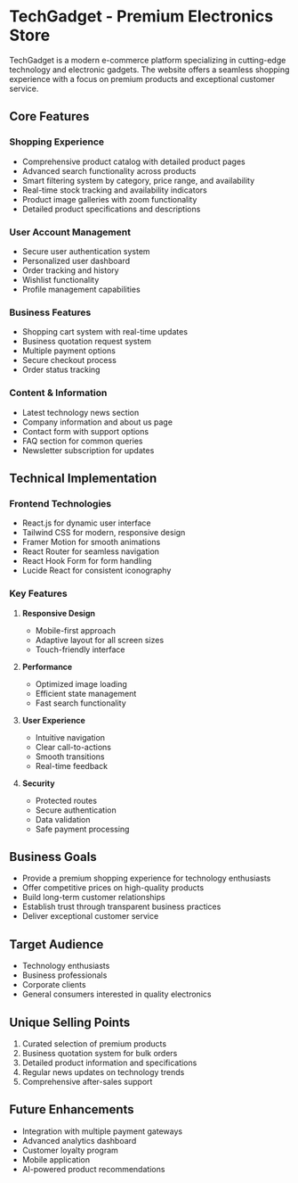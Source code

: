 # TechGadget - Premium Electronics Store

TechGadget is a modern e-commerce platform specializing in cutting-edge technology and electronic gadgets. The website offers a seamless shopping experience with a focus on premium products and exceptional customer service.

## Core Features

### Shopping Experience
- Comprehensive product catalog with detailed product pages
- Advanced search functionality across products
- Smart filtering system by category, price range, and availability
- Real-time stock tracking and availability indicators
- Product image galleries with zoom functionality
- Detailed product specifications and descriptions

### User Account Management
- Secure user authentication system
- Personalized user dashboard
- Order tracking and history
- Wishlist functionality
- Profile management capabilities

### Business Features
- Shopping cart system with real-time updates
- Business quotation request system
- Multiple payment options
- Secure checkout process
- Order status tracking

### Content & Information
- Latest technology news section
- Company information and about us page
- Contact form with support options
- FAQ section for common queries
- Newsletter subscription for updates

## Technical Implementation

### Frontend Technologies
- React.js for dynamic user interface
- Tailwind CSS for modern, responsive design
- Framer Motion for smooth animations
- React Router for seamless navigation
- React Hook Form for form handling
- Lucide React for consistent iconography

### Key Features
1. **Responsive Design**
   - Mobile-first approach
   - Adaptive layout for all screen sizes
   - Touch-friendly interface

2. **Performance**
   - Optimized image loading
   - Efficient state management
   - Fast search functionality

3. **User Experience**
   - Intuitive navigation
   - Clear call-to-actions
   - Smooth transitions
   - Real-time feedback

4. **Security**
   - Protected routes
   - Secure authentication
   - Data validation
   - Safe payment processing

## Business Goals
- Provide a premium shopping experience for technology enthusiasts
- Offer competitive prices on high-quality products
- Build long-term customer relationships
- Establish trust through transparent business practices
- Deliver exceptional customer service

## Target Audience
- Technology enthusiasts
- Business professionals
- Corporate clients
- General consumers interested in quality electronics

## Unique Selling Points
1. Curated selection of premium products
2. Business quotation system for bulk orders
3. Detailed product information and specifications
4. Regular news updates on technology trends
5. Comprehensive after-sales support

## Future Enhancements
- Integration with multiple payment gateways
- Advanced analytics dashboard
- Customer loyalty program
- Mobile application
- AI-powered product recommendations
